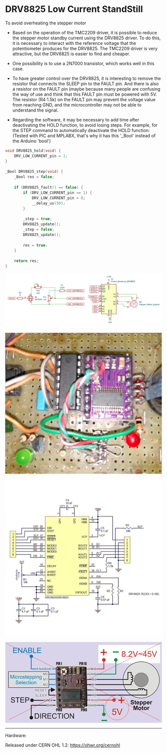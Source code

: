 # DRV8825 Low Current StandStill
To avoid overheating the stepper motor

- Based on the operation of the TMC2209 driver, it is possible to reduce the stepper motor standby current using the DRV8825 driver. To do this, it is necessary to interact with the reference voltage that the potentiometer produces for the DRV8825. The TMC2209 driver is very attractive, but the DRV8825 is easier to find and cheaper.

- One possibility is to use a 2N7000 transistor, which works well in this case.

- To have greater control over the DRV8825, it is interesting to remove the resistor that connects the SLEEP pin to the FAULT pin. And there is also a resistor on the FAULT pin (maybe because many people are confusing the way of use and think that this FAULT pin must be powered with 5V. The resistor (R4 1.5k) on the FAULT pin may prevent the voltage value from reaching GND, and the microcontroller may not be able to understand the signal.

- Regarding the software, it may be necessary to add time after deactivating the HOLD function, to avoid losing steps. For example, for the STEP command to automatically deactivate the HOLD function:
(Tested with PIC and MPLABX, that's why it has this '_Bool' instead of the Arduino 'bool')

```C++
void DRV8825_hold(void) {
    DRV_LOW_CURRENT_pin = 1;
}

_Bool DRV8825_step(void) {
    _Bool res = false;

    if (DRV8825_fault() == false) {
        if (DRV_LOW_CURRENT_pin == 1) {
            DRV_LOW_CURRENT_pin = 0;
            __delay_us(50);
        }

        _step = true;
        DRV8825_update();
        _step = false;
        DRV8825_update();

        res = true;
    }

    return res;
}
```

![img](https://raw.githubusercontent.com/rtek1000/DRV8825_LOW_CURRENT_STANDSTILL/main/DRV8825_1.png)


![img](https://raw.githubusercontent.com/rtek1000/DRV8825_LOW_CURRENT_STANDSTILL/main/DRV8825.png)

![img](https://raw.githubusercontent.com/rtek1000/DRV8825_LOW_CURRENT_STANDSTILL/main/DRV8825_board_schematic.jpg)

![img](https://raw.githubusercontent.com/rtek1000/DRV8825_LOW_CURRENT_STANDSTILL/main/DOH.jpg)

------

Hardware:

Released under CERN OHL 1.2: https://ohwr.org/cernohl
